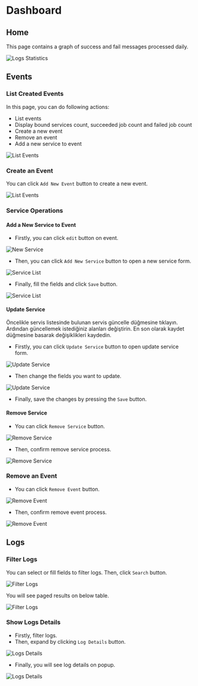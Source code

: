 # Dashboard

## Home
This page contains a graph of success and fail messages processed daily.

![Logs Statistics](assets/dashboard-logs-count.png) 

## Events
### List Created Events
In this page, you can do following actions:
- List events
- Display bound services count, succeeded job count and failed job count
- Create a new event
- Remove an event
- Add a new service to event

![List Events](assets/list-events.png) 

### Create an Event
You can click `Add New Event` button to create a new event.

![List Events](assets/create-event.png) 

### Service Operations
#### Add a New Service to Event
- Firstly, you can click `edit` button on event.

![New Service](assets/add-a-new-service.png) 

- Then, you can click `Add New Service` button to open a new service form.

![Service List](assets/service-list.png) 

- Finally, fill the fields and click `Save` button.

![Service List](assets/new-service.png) 

#### Update Service

Öncelikle servis listesinde bulunan servis güncelle düğmesine tıklayın.
Ardından güncellemek istediğiniz alanları değiştirin.
En son olarak kaydet düğmesine basarak değişiklikleri kaydedin.

- Firstly, you can click `Update Service` button to open update service form.

![Update Service](assets/update-service.png) 

- Then change the fields you want to update.

![Update Service](assets/update-service-modal.png) 

- Finally, save the changes by pressing the `Save` button.

#### Remove Service

- You can click `Remove Service` button.
  
![Remove Service](assets/remove-service.png) 

- Then, confirm remove service process.

![Remove Service](assets/remove-service-confirmation.png) 

### Remove an Event

- You can click `Remove Event` button.
  
![Remove Event](assets/remove-event.png) 

- Then, confirm remove event process.

![Remove Event](assets/remove-event-confirmation.png) 

## Logs
### Filter Logs

You can select or fill fields to filter logs. Then, click `Search` button.

![Filter Logs](assets/filter-logs.png) 

You will see paged results on below table.

![Filter Logs](assets/logs-result.png) 

### Show Logs Details

- Firstly, filter logs.
- Then, expand by clicking `Log Details` button.

![Logs Details](assets/logs-details.png) 

- Finally, you will see log details on popup.

![Logs Details](assets/logs-detail-modal.png) 
